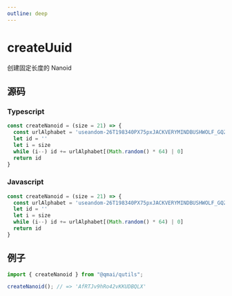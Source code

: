 ```yaml
---
outline: deep
---
```


# createUuid

创建固定长度的 Nanoid

## 源码

### Typescript

```typescript
const createNanoid = (size = 21) => {
  const urlAlphabet = 'useandom-26T198340PX75pxJACKVERYMINDBUSHWOLF_GQZbfghjklqvwyzrict'
  let id = ''
  let i = size
  while (i--) id += urlAlphabet[(Math.random() * 64) | 0]
  return id
}
```

### Javascript

```javascript
const createNanoid = (size = 21) => {
  const urlAlphabet = 'useandom-26T198340PX75pxJACKVERYMINDBUSHWOLF_GQZbfghjklqvwyzrict'
  let id = ''
  let i = size
  while (i--) id += urlAlphabet[(Math.random() * 64) | 0]
  return id
}
```

## 例子

```javascript
import { createNanoid } from "@qmai/qutils";

createNanoid(); // => 'AfRTJv9hRo42vKKUDBQLX'
```
